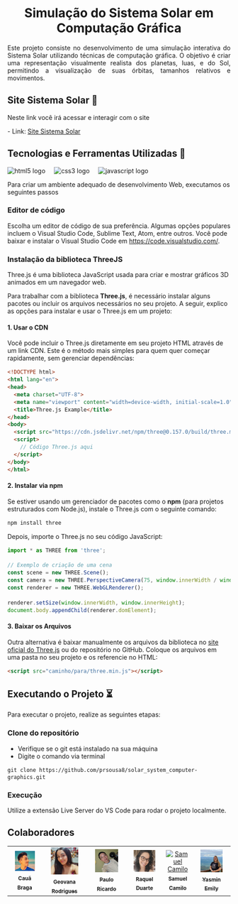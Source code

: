 <div align="center">
  <h1> Simulação do Sistema Solar em Computação Gráfica</h1>
</div>

<p align="justify">Este projeto consiste no desenvolvimento de uma simulação interativa do Sistema Solar utilizando técnicas de computação gráfica. O objetivo é criar uma representação visualmente realista dos planetas, luas, e do Sol, permitindo a visualização de suas órbitas, tamanhos relativos e movimentos.</p>


## Site Sistema Solar 🤩
<p align="justify"> Neste link você irá acessar e interagir com o site</p>
- Link: <a href='#'>Site Sistema Solar</a>

## Tecnologias e Ferramentas Utilizadas 🔧

<div align="left">
  <img src="https://cdn.jsdelivr.net/gh/devicons/devicon/icons/html5/html5-original.svg" height="30" alt="html5 logo"  />
  <img width="12" />
  <img src="https://cdn.jsdelivr.net/gh/devicons/devicon/icons/css3/css3-original.svg" height="30" alt="css3 logo"  />
  <img width="12" />
  <img src="https://cdn.jsdelivr.net/gh/devicons/devicon@latest/icons/javascript/javascript-original.svg" height="30" alt="javascript logo"/>
  <img width="12" />
  
Para criar um ambiente adequado de desenvolvimento Web, executamos os seguintes passos


### Editor de código

Escolha um editor de código de sua preferência. Algumas opções populares incluem o Visual Studio Code, Sublime Text, Atom, entre outros. Você pode baixar e instalar o Visual Studio Code em https://code.visualstudio.com/.


### Instalação da biblioteca ThreeJS


Three.js é uma biblioteca JavaScript usada para criar e mostrar gráficos 3D animados em um navegador web. 

Para trabalhar com a biblioteca **Three.js**, é necessário instalar alguns pacotes ou incluir os arquivos necessários no seu projeto. A seguir, explico as opções para instalar e usar o Three.js em um projeto:


#### 1. **Usar o CDN**
Você pode incluir o Three.js diretamente em seu projeto HTML através de um link CDN. Este é o método mais simples para quem quer começar rapidamente, sem gerenciar dependências:

```html
<!DOCTYPE html>
<html lang="en">
<head>
  <meta charset="UTF-8">
  <meta name="viewport" content="width=device-width, initial-scale=1.0">
  <title>Three.js Example</title>
</head>
<body>
  <script src="https://cdn.jsdelivr.net/npm/three@0.157.0/build/three.min.js"></script>
  <script>
    // Código Three.js aqui
  </script>
</body>
</html>
```


#### 2. **Instalar via npm**
Se estiver usando um gerenciador de pacotes como o **npm** (para projetos estruturados com Node.js), instale o Three.js com o seguinte comando:

```bash
npm install three
```

Depois, importe o Three.js no seu código JavaScript:

```javascript
import * as THREE from 'three';

// Exemplo de criação de uma cena
const scene = new THREE.Scene();
const camera = new THREE.PerspectiveCamera(75, window.innerWidth / window.innerHeight, 0.1, 1000);
const renderer = new THREE.WebGLRenderer();

renderer.setSize(window.innerWidth, window.innerHeight);
document.body.appendChild(renderer.domElement);
```

#### 3. **Baixar os Arquivos**
Outra alternativa é baixar manualmente os arquivos da biblioteca no [site oficial do Three.js](https://threejs.org/) ou do repositório no GitHub. Coloque os arquivos em uma pasta no seu projeto e os referencie no HTML:

```html
<script src="caminho/para/three.min.js"></script>
```


## Executando o Projeto ⏳

Para executar o projeto, realize as seguintes etapas:

### Clone do repositório

- Verifique se o git está instalado na sua máquina
- Digite o comando via terminal

~~~
git clone https://github.com/prsousa8/solar_system_computer-graphics.git
~~~


### Execução

Utilize a extensão Live Server do VS Code para rodar o projeto localmente.

## Colaboradores

<table align="center">
<tr>
  <td align="center"><a href="https://github.com/caua-braga-de-lima"><img src="assets/equipe/caua.jpeg" width="70%;" alt="Cauã Braga"/><br /><sub><b>Cauã Braga</b></sub></a><br/></td>
  <td align="center"><a href=""><img src="assets/equipe/geo.jpg" width="70%;" alt="Geovana Rodrigues"/><br /><sub><b>Geovana Rodrigues</b></sub></a><br/></td>
  <td align="center"><a href="https://github.com/prsousa8"><img src="assets/equipe/paulo.jpeg" width="70%;" alt="Paulo Ricardo"/><br /><sub><b>Paulo Ricardo</b></sub></a><br/></td>
  <td align="center"><a href="https://github.com/Raquel-Luis-Duarte"><img src="assets/equipe/raquel.jpeg" width="70%;" alt="Raquel Duarte"/><br /><sub><b>Raquel Duarte</b></sub></a><br/></td>
  <td align="center"><a href="https://github.com/Samuel-C-C"><img src="assets/equipe/" width="70%;" alt="Samuel Camilo"/><br /><sub><b>Samuel Camilo</b></sub></a><br/></td>
  <td align="center"><a href=""><img src="assets/equipe/yasmin.jpeg" width="70%;" alt="Yasmin Emily"/><br /><sub><b>Yasmin Emily</b></sub></a><br/></td>
</tr>
</table>